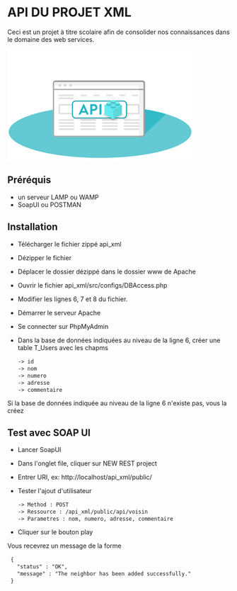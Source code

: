 # API DU PROJET XML
Ceci est un projet à titre scolaire afin de consolider nos connaissances dans le domaine des web services. 

![image](https://github.com/Emmanuelle15/APIDUPROJETXML/blob/master/api.gif)

## Préréquis
- un serveur LAMP ou WAMP
- SoapUI ou POSTMAN


## Installation
- Télécharger le fichier zippé api_xml 
- Dézipper le fichier
- Déplacer le dossier dézippé dans le dossier www de Apache
- Ouvrir le fichier api_xml/src/configs/DBAccess.php
- Modifier les lignes 6, 7 et 8 du fichier.
- Démarrer le serveur Apache
- Se connecter sur PhpMyAdmin
- Dans la base de données indiquées au niveau de la ligne 6, créer une table T_Users avec les chapms 

      -> id
      -> nom
      -> numero
      -> adresse
      -> commentaire

 Si la base de données indiquée au niveau de la ligne 6 n'existe pas, vous la créez 
 
## Test avec SOAP UI
- Lancer SoapUI
- Dans l'onglet file, cliquer sur NEW REST project
- Entrer URI, ex: http://localhost/api_xml/public/
- Tester l'ajout d'utilisateur


      -> Method : POST
      -> Ressource : /api_xml/public/api/voisin
      -> Parametres : nom, numero, adresse, commentaire
      
    
    
- Cliquer sur le bouton play 

Vous recevrez un message de la forme 

     {
       "status" : "OK",
       "message" : "The neighbor has been added successfully."
     }



        
    
    
    
    
    
